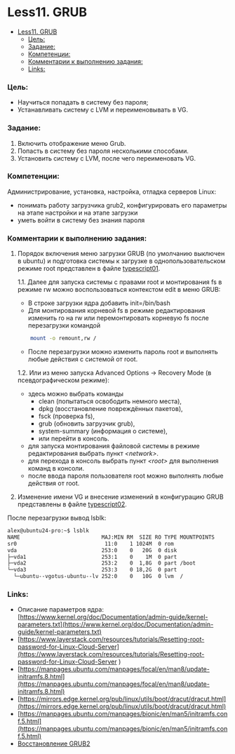 # Less11. GRUB
- [Less11. GRUB](#less11-grub)
    - [Цель:](#цель)
    - [Задание:](#задание)
    - [Компетенции:](#компетенции)
    - [Комментарии к выполнению задания:](#комментарии-к-выполнению-задания)
    - [Links:](#links)

### Цель: 
- Научиться попадать в систему без пароля;
- Устанавливать систему с LVM и переименовывать в VG.

### Задание:

1. Включить отображение меню Grub.
2. Попасть в систему без пароля несколькими способами.
3. Установить систему с LVM, после чего переименовать VG.


### Компетенции:
Администрирование, установка, настройка, отладка серверов Linux:

- понимать работу загрузчика grub2, конфигурировать его параметры на этапе настройки и на этапе загрузки
- уметь войти в систему без знания пароля

### Комментарии к выполнению задания:

1. Порядок включения меню загрузки GRUB (по умолчанию выключен в ubuntu) и подготовка системы к загрузке в однопользовательском режиме root представлен в файле [typescript01](./typescript01).
  
    1.1. Далее для запуска системы с правами root и монтирования fs в режиме rw можно воспользоваться контекстом edit в меню GRUB:
    - В строке загрузки ядра добавить init=/bin/bash
    - Для монтирования корневой fs в режиме редактирования изменить ro на rw или перемонтировать корневую fs после перезагрузки командой 
    ```bash
        mount -o remount,rw /
    ```
    - После перезагрузки можно изменить пароль root и выполнять любые действия с системой от root.

    1.2. Или из меню запуска Advanced Options -> Recovery Mode (в псевдографическом режиме):
    - здесь можно выбрать команды 
      - clean (попытаться освободить немного места), 
      - dpkg (восстановление повреждённых пакетов), 
      - fsck (проверка fs), 
      - grub (обновить загрузчик grub),
      - system-summary (информация о системе),
      - или перейти в консоль.
    - для запуска монтирования файловой системы в режиме редактирования выбрать пункт _\<network\>_.
    - для перехода в консоль выбрать пункт _\<root\>_ для выполнения команд в консоли.
    - после ввода пароля пользователя root можно выполнять любые действия от root.

2. Изменение имени VG и внесение изменений в конфигурацию GRUB представлены в файле [typescript02](./typescript02).

После перезагрузки вывод lsblk:
```bash
alex@ubuntu24-pro:~$ lsblk
NAME                          MAJ:MIN RM  SIZE RO TYPE MOUNTPOINTS
sr0                            11:0    1 1024M  0 rom  
vda                           253:0    0   20G  0 disk 
├─vda1                        253:1    0    1M  0 part 
├─vda2                        253:2    0  1,8G  0 part /boot
└─vda3                        253:3    0 18,2G  0 part 
  └─ubuntu--vgotus-ubuntu--lv 252:0    0   10G  0 lvm  /
```

### Links:

- Описание параметров ядра: [https://www.kernel.org/doc/Documentation/admin-guide/kernel-parameters.txt](https://www.kernel.org/doc/Documentation/admin-guide/kernel-parameters.txt)
- [https://www.layerstack.com/resources/tutorials/Resetting-root-password-for-Linux-Cloud-Server](https://www.layerstack.com/resources/tutorials/Resetting-root-password-for-Linux-Cloud-Server
)
- [https://manpages.ubuntu.com/manpages/focal/en/man8/update-initramfs.8.html](https://manpages.ubuntu.com/manpages/focal/en/man8/update-initramfs.8.html)
- [https://mirrors.edge.kernel.org/pub/linux/utils/boot/dracut/dracut.html](https://mirrors.edge.kernel.org/pub/linux/utils/boot/dracut/dracut.html)
- [https://manpages.ubuntu.com/manpages/bionic/en/man5/initramfs.conf.5.html](https://manpages.ubuntu.com/manpages/bionic/en/man5/initramfs.conf.5.html)
- [Восстановление GRUB2](https://losst.pro/vosstanovlenie-grub2)
